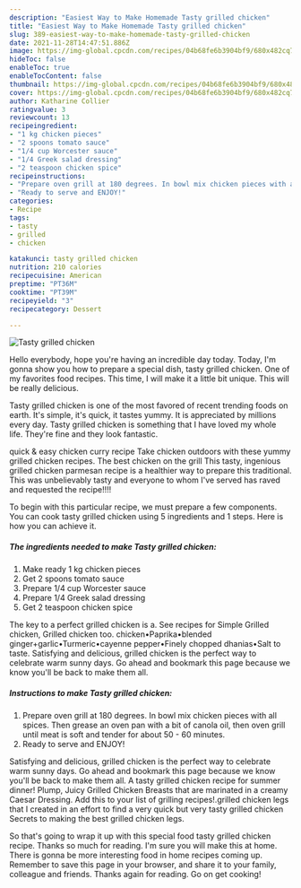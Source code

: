 ```yaml
---
description: "Easiest Way to Make Homemade Tasty grilled chicken"
title: "Easiest Way to Make Homemade Tasty grilled chicken"
slug: 389-easiest-way-to-make-homemade-tasty-grilled-chicken
date: 2021-11-28T14:47:51.886Z
image: https://img-global.cpcdn.com/recipes/04b68fe6b3904bf9/680x482cq70/tasty-grilled-chicken-recipe-main-photo.jpg
hideToc: false
enableToc: true
enableTocContent: false
thumbnail: https://img-global.cpcdn.com/recipes/04b68fe6b3904bf9/680x482cq70/tasty-grilled-chicken-recipe-main-photo.jpg
cover: https://img-global.cpcdn.com/recipes/04b68fe6b3904bf9/680x482cq70/tasty-grilled-chicken-recipe-main-photo.jpg
author: Katharine Collier
ratingvalue: 3
reviewcount: 13
recipeingredient:
- "1 kg chicken pieces"
- "2 spoons tomato sauce"
- "1/4 cup Worcester sauce"
- "1/4 Greek salad dressing"
- "2 teaspoon chicken spice"
recipeinstructions:
- "Prepare oven grill at 180 degrees. In bowl mix chicken pieces with all spices. Then grease an oven pan with a bit of canola oil, then oven grill until meat is soft and tender for about 50 - 60 minutes."
- "Ready to serve and ENJOY!"
categories:
- Recipe
tags:
- tasty
- grilled
- chicken

katakunci: tasty grilled chicken 
nutrition: 210 calories
recipecuisine: American
preptime: "PT36M"
cooktime: "PT39M"
recipeyield: "3"
recipecategory: Dessert

---
```



![Tasty grilled chicken](https://img-global.cpcdn.com/recipes/04b68fe6b3904bf9/680x482cq70/tasty-grilled-chicken-recipe-main-photo.jpg)

Hello everybody, hope you're having an incredible day today. Today, I'm gonna show you how to prepare a special dish, tasty grilled chicken. One of my favorites food recipes. This time, I will make it a little bit unique. This will be really delicious.

Tasty grilled chicken is one of the most favored of recent trending foods on earth. It's simple, it's quick, it tastes yummy. It is appreciated by millions every day. Tasty grilled chicken is something that I have loved my whole life. They're fine and they look fantastic.

quick & easy chicken curry recipe Take chicken outdoors with these yummy grilled chicken recipes. The best chicken on the grill This tasty, ingenious grilled chicken parmesan recipe is a healthier way to prepare this traditional. This was unbelievably tasty and everyone to whom I&#39;ve served has raved and requested the recipe!!!!


To begin with this particular recipe, we must prepare a few components. You can cook tasty grilled chicken using 5 ingredients and 1 steps. Here is how you can achieve it.

<!--inarticleads1-->

##### The ingredients needed to make Tasty grilled chicken:

1. Make ready 1 kg chicken pieces
1. Get 2 spoons tomato sauce
1. Prepare 1/4 cup Worcester sauce
1. Prepare 1/4 Greek salad dressing
1. Get 2 teaspoon chicken spice


The key to a perfect grilled chicken is a. See recipes for Simple Grilled chicken, Grilled chicken too. chicken•Paprika•blended ginger+garlic•Turmeric•cayenne pepper•Finely chopped dhanias•Salt to taste. Satisfying and delicious, grilled chicken is the perfect way to celebrate warm sunny days. Go ahead and bookmark this page because we know you&#39;ll be back to make them all. 

<!--inarticleads2-->

##### Instructions to make Tasty grilled chicken:

1. Prepare oven grill at 180 degrees. In bowl mix chicken pieces with all spices. Then grease an oven pan with a bit of canola oil, then oven grill until meat is soft and tender for about 50 - 60 minutes.
1. Ready to serve and ENJOY!

Satisfying and delicious, grilled chicken is the perfect way to celebrate warm sunny days. Go ahead and bookmark this page because we know you&#39;ll be back to make them all. A tasty grilled chicken recipe for summer dinner! Plump, Juicy Grilled Chicken Breasts that are marinated in a creamy Caesar Dressing. Add this to your list of grilling recipes!.grilled chicken legs that I created in an effort to find a very quick but very tasty grilled chicken Secrets to making the best grilled chicken legs. 

So that's going to wrap it up with this special food tasty grilled chicken recipe. Thanks so much for reading. I'm sure you will make this at home. There is gonna be more interesting food in home recipes coming up. Remember to save this page in your browser, and share it to your family, colleague and friends. Thanks again for reading. Go on get cooking!
